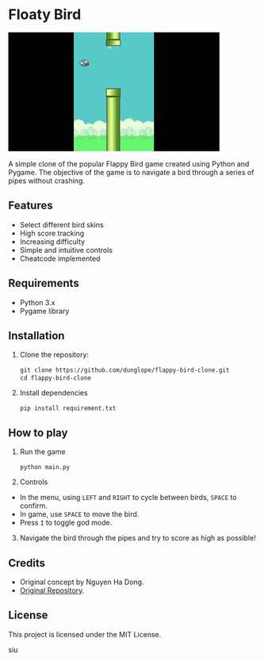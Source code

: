 # Floaty Bird

![](https://github.com/dunglope/flappy-bird-clone/blob/v0.1/g.gif)

A simple clone of the popular Flappy Bird game created using Python and Pygame. The objective of the game is to navigate a bird through a series of pipes without crashing.

## Features

- Select different bird skins
- High score tracking
- Increasing difficulty
- Simple and intuitive controls
- Cheatcode implemented

## Requirements

- Python 3.x
- Pygame library

## Installation

1. Clone the repository:

   ```
   git clone https://github.com/dunglope/flappy-bird-clone.git
   cd flappy-bird-clone
   ```
2. Install dependencies

    ```
    pip install requirement.txt
    ```
    
## How to play

1. Run the game

    ```
    python main.py
    ```
    
2. Controls
- In the menu, using `LEFT` and `RIGHT` to cycle between birds, `SPACE` to confirm.
- In game, use `SPACE` to move the bird.
- Press `I` to toggle god mode.
3. Navigate the bird through the pipes and try to score as high as possible!

## Credits

- Original concept by Nguyen Ha Dong.
- [Original Repository](https://github.com/ThatRandomError/Pygame-Flappy-Bird).

## License
This project is licensed under the MIT License.

siu
